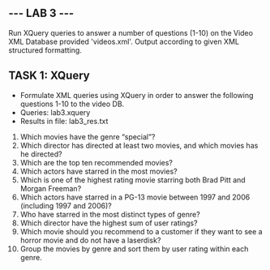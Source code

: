 ## --- LAB 3 ---

Run XQuery queries to answer a number of questions (1-10) on the Video XML Database provided 'videos.xml'.
Output according to given XML structured formatting.

## TASK 1: XQuery
- Formulate XML queries using XQuery in order to answer the following questions 1-10 to the video DB.
- Queries: lab3.xquery
- Results in file: lab3_res.txt

1. Which movies have the genre “special”?
2. Which director has directed at least two movies, and which movies has he directed?
3. Which are the top ten recommended movies?
4. Which actors have starred in the most movies?
5. Which is one of the highest rating movie starring both Brad Pitt and Morgan Freeman?
6. Which actors have starred in a PG-13 movie between 1997 and 2006 (including 1997 and 2006)?
7. Who have starred in the most distinct types of genre?
8. Which director have the highest sum of user ratings?
9. Which movie should you recommend to a customer if they want to see a horror movie and do not have a laserdisk?
10. Group the movies by genre and sort them by user rating within each genre.
